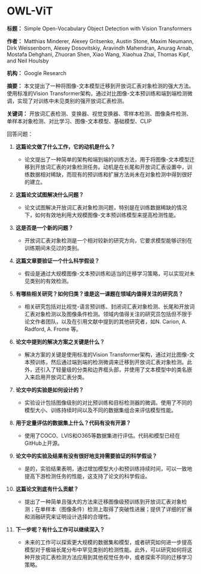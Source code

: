 # OWL-ViT

**标题：** Simple Open-Vocabulary Object Detection with Vision Transformers

**作者：** Matthias Minderer, Alexey Gritsenko, Austin Stone, Maxim Neumann, Dirk Weissenborn, Alexey Dosovitskiy, Aravindh Mahendran, Anurag Arnab, Mostafa Dehghani, Zhuoran Shen, Xiao Wang, Xiaohua Zhai, Thomas Kipf, and Neil Houlsby

**机构：** Google Research

**摘要：** 本文提出了一种将图像-文本模型迁移到开放词汇表对象检测的强大方法。使用标准的Vision Transformer架构，通过对比图像-文本预训练和端到端检测微调，实现了对训练中未见类别的强开放词汇表检测。

**关键词：** 开放词汇表检测、变换器、视觉变换器、零样本检测、图像条件检测、单样本对象检测、对比学习、图像-文本模型、基础模型、CLIP

回答问题：

1. **这篇论文做了什么工作，它的动机是什么？**
   - 论文提出了一种简单的架构和端到端的训练方法，用于将图像-文本模型迁移到开放词汇表的对象检测任务。动机是在长尾和开放词汇表设置中，训练数据相对稀缺，而现有的预训练和扩展方法尚未在对象检测中得到很好的建立。

2. **这篇论文试图解决什么问题？**
   - 论文试图解决开放词汇表对象检测问题，特别是在训练数据稀缺的情况下，如何有效地利用大规模图像-文本预训练模型来提高检测性能。

3. **这是否是一个新的问题？**
   - 开放词汇表对象检测是一个相对较新的研究方向，它要求模型能够识别在训练期间未见过的类别。

4. **这篇文章要验证一个什么科学假设？**
   - 假设是通过大规模图像-文本预训练和适当的迁移学习策略，可以实现对未见类别的有效检测。

5. **有哪些相关研究？如何归类？谁是这一课题在领域内值得关注的研究员？**
   - 相关研究包括对比视觉-语言预训练、封闭词汇表对象检测、长尾和开放词汇表对象检测以及图像条件检测。领域内值得关注的研究员包括但不限于论文作者团队，以及在引用文献中提到的其他研究者，如N. Carion, A. Radford, A. Frome 等。

6. **论文中提到的解决方案之关键是什么？**
   - 解决方案的关键是使用标准的Vision Transformer架构，通过对比图像-文本预训练，然后通过端到端的检测微调来迁移到开放词汇表对象检测。此外，还引入了轻量级的分类和边界框头部，并使用了文本模型中的类名嵌入来启用开放词汇表分类。

7. **论文中的实验是如何设计的？**
   - 实验设计包括图像级别的对比预训练和目标检测器的微调。使用了不同的模型大小、训练持续时间以及不同的数据集组合来评估模型性能。

8. **用于定量评估的数据集上什么？代码有没有开源？**
   - 使用了COCO、LVIS和O365等数据集进行评估。代码和模型已经在GitHub上开源。

9. **论文中的实验及结果有没有很好地支持需要验证的科学假设？**
   - 是的，实验结果表明，通过增加模型大小和预训练持续时间，可以一致地提高下游检测任务的性能，这支持了论文的科学假设。

10. **这篇论文到底有什么贡献？**
    - 提出了一种简单且强大的方法来迁移图像级预训练到开放词汇表对象检测；在单样本（图像条件）检测上取得了突破性进展；提供了详细的扩展和消融研究来证明设计选择的合理性。

11. **下一步呢？有什么工作可以继续深入？**
    - 未来的工作可以探索更大规模的数据集和模型，或者研究如何进一步提高模型对于极端长尾分布中罕见类别的检测性能。此外，可以研究如何将这种开放词汇表检测方法应用到其他视觉任务中，或者探索不同的迁移学习策略。